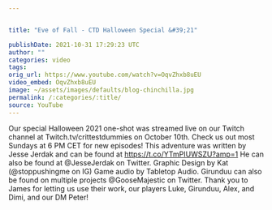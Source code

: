 ```yaml
---


title: "Eve of Fall - CTD Halloween Special &#39;21"

publishDate: 2021-10-31 17:29:23 UTC
author: ""
categories: video
tags: 
orig_url: https://www.youtube.com/watch?v=OqvZhxb8uEU
video_embed: OqvZhxb8uEU
image: ~/assets/images/defaults/blog-chinchilla.jpg
permalink: /:categories/:title/
source: YouTube
---
```

Our special Halloween 2021 one-shot was streamed live on our Twitch channel at Twitch.tv/crittestdummies on October 10th. Check us out most Sundays at 6 PM CET for new episodes! This adventure was written by Jesse Jerdak and can be found at https://t.co/YTmPIUWSZU?amp=1 He can also be found at @JesseJerdak on Twitter. Graphic Design by Kat (@stoppushingme on IG) Game audio by Tabletop Audio. Girunduu can also be found on multiple projects @GooseMajestic on Twitter. Thank you to James for letting us use their work, our players Luke, Girunduu, Alex, and Dimi, and our DM Peter!